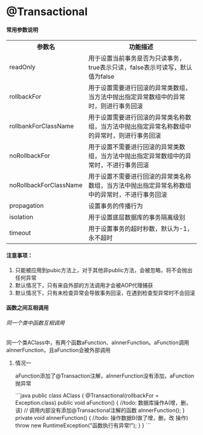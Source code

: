 <h1>@Transactional</h1>
<h4>常用参数说明</h4>
<table>
	<tr>
		<th>参数名</th>
		<th>功能描述</th>
	</tr>
	<tr>
		<td>readOnly</td>
		<td>用于设置当前事务是否为只读事务，true表示只读，false表示可读写，默认值为false </td>
	</tr>
	<tr>
		<td>rollbackFor</td>
		<td>用于设置需要进行回滚的异常类数组，当方法中抛出指定异常数组中的异常时，则进行事务回滚</td>
	</tr>
	<tr>
		<td>rollbankForClassName</td>
		<td>用于设置需要进行回滚的异常类名称数组，当方法中抛出指定异常名称数组中的异常时，则进行事务回滚</td>
	</tr>
	<tr>
		<td>noRollbackFor</td>
		<td>用于设置不需要进行回滚的异常类数组，当方法中抛出指定异常数组中的异常时，不进行事务回滚</td>
	</tr>
	<tr>
		<td>noRollbackForClassName</td>
		<td>用于设置不需要进行回滚的异常类名称数组，当方法中抛出指定异常名称数组中的异常时，不进行事务回滚</td>
	</tr>
	<tr>
		<td>propagation</td>
		<td>设置事务的传播行为</td>
	</tr>
	<tr>
		<td>isolation</td>
		<td>用于设置底层数据库的事务隔离级别</td>
	</tr>
	<tr>
		<td>timeout</td>
		<td>用于设置事务的超时秒数，默认为-1，永不超时</td>
	</tr>
</table>
<h4>注意事项：</h4>
<ol>
	<li>只能被应用到pubic方法上，对于其他非public方法，会被忽略，将不会抛出任何异常</li>
	<li>默认情况下，只有来自外部的方法调用才会被AOP代理捕获</li>
	<li>默认情况下，只有未检查异常会导致事务回滚，在遇到检查型异常时不会回滚</li>
</ol>
<h4>函数之间互相调用</h4>
<h6>同一个类中函数互相调用</h6>
<p>同一个类AClass中，有两个函数aFunction、aInnerFunction。aFunction调用aInnerFunction，且aFunction会被外部调用</p>
<ol>
	<li>情况一</li>
	<p>aFunction添加了@Transaction注解，aInnerFunction没有添加，aFunction抛异常</p>
```java
public class AClass {
	@Transactional(rollbackFor = Exception.class)
    	public void aFunction() {
		//todo: 数据库操作A(增，删，该)
		// 调用内部没有添加@Transactional注解的函数
        	aInnerFunction();
	}
	private void aInnerFunction() {
		//todo: 操作数据B(做了增，删，改 操作)
        	throw new RuntimeException("函数执行有异常!");
    	}
}
```
</ol>
